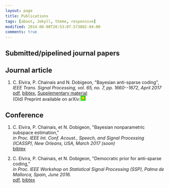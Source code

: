 ```yaml
---
layout: page
title: Publications
tags: [about, Jekyll, theme, responsive]
modified: 2014-08-08T20:53:07.573882-04:00
comments: true
---
```


## Submitted/pipelined journal papers


## Journal article

1. C. Elvira, P. Chainais and N. Dobigeon, "Bayesian anti-sparse coding", <br/>
*IEEE Trans. Signal Processing, vol. 65, no. 7, pp. 1660--1672, April 2017* <br/>
[pdf](../pdf/elvira2017_TSP.pdf),    [bibtex](../bibtex/elvira2017_TSP.md),    [Supplementary material](../pdf/elvira2017_TSP_supp_mat.pdf) <br/>
(Old) Preprint available on arXiv:[![arXiv](../images/logo/arxiv_icon.png)](http://arxiv.org/abs/1512.06086) <br/>

## Conference

1. C. Elvira, P. Chainais, et N. Dobigeon, "Bayesian nonparametric subspace estimation," <br/>
*in Proc. IEEE Int. Conf. Acoust., Speech, and Signal Processing (ICASSP), New Orleans, USA, March 2017 (soon)* <br/>
[bibtex](../bibtex/Elvira_IEEE_ICASSP_2017.md) <br/>

2. C. Elvira, P. Chainais, et N. Dobigeon, "Democratic prior for anti-sparse coding,"<br/>
*in Proc. IEEE Workshop on Statistical Signal Processing (SSP), Palma de Mallorca, Spain, June 2016.*<br/>
[pdf](../pdf/elvira2016ssp.pdf), [bibtex](../bibtex/elvira2016ssp.md)

